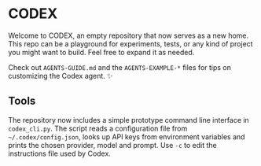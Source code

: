 # CODEX

Welcome to CODEX, an empty repository that now serves as a new home.
This repo can be a playground for experiments, tests, or any kind of
project you might want to build. Feel free to expand it as needed.

Check out `AGENTS-GUIDE.md` and the `AGENTS-EXAMPLE-*` files for tips on
customizing the Codex agent. :sparkles:

## Tools

The repository now includes a simple prototype command line interface in
`codex_cli.py`. The script reads a configuration file from
`~/.codex/config.json`, looks up API keys from environment variables and
prints the chosen provider, model and prompt. Use `-c` to edit the
instructions file used by Codex.
